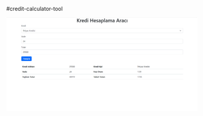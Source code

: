 #credit-calculator-tool

![](https://github.com/mustafa-3/credit-calculator-tool/blob/master/src/images/Preview-credit.png)
